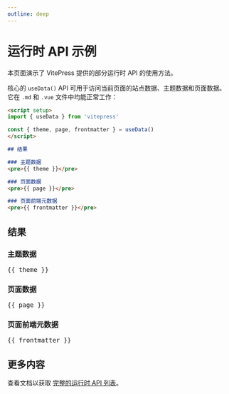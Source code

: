 ```yaml
---
outline: deep
---
```


# 运行时 API 示例

本页面演示了 VitePress 提供的部分运行时 API 的使用方法。

核心的 `useData()` API 可用于访问当前页面的站点数据、主题数据和页面数据。它在 `.md` 和 `.vue` 文件中均能正常工作：

```md
<script setup>
import { useData } from 'vitepress'

const { theme, page, frontmatter } = useData()
</script>

## 结果

### 主题数据
<pre>{{ theme }}</pre>

### 页面数据
<pre>{{ page }}</pre>

### 页面前端元数据
<pre>{{ frontmatter }}</pre>
```

<script setup>
import { useData } from 'vitepress'

const { site, theme, page, frontmatter } = useData()
</script>

## 结果

### 主题数据
<pre>{{ theme }}</pre>

### 页面数据
<pre>{{ page }}</pre>

### 页面前端元数据
<pre>{{ frontmatter }}</pre>

## 更多内容

查看文档以获取 [完整的运行时 API 列表](https://vitepress.dev/reference/runtime-api#usedata)。 
